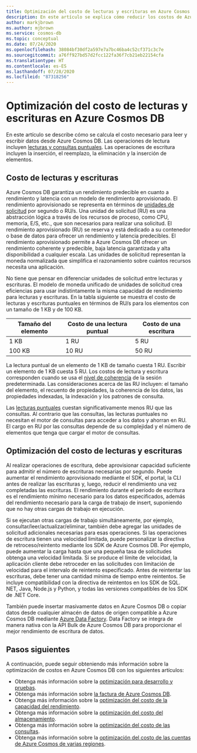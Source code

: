 ```yaml
---
title: Optimización del costo de lecturas y escrituras en Azure Cosmos DB
description: En este artículo se explica cómo reducir los costos de Azure Cosmos DB al realizar las operaciones de lectura y escritura en los datos.
author: markjbrown
ms.author: mjbrown
ms.service: cosmos-db
ms.topic: conceptual
ms.date: 07/24/2020
ms.openlocfilehash: 38084bf30df2a597e7a7bc46ba4c52cf371c3c7e
ms.sourcegitcommit: a76ff927bd57d2fcc122fa36f7cb21eb22154cfa
ms.translationtype: HT
ms.contentlocale: es-ES
ms.lasthandoff: 07/28/2020
ms.locfileid: "87318256"
---
```

# <a name="optimize-reads-and-writes-cost-in-azure-cosmos-db"></a>Optimización del costo de lecturas y escrituras en Azure Cosmos DB

En este artículo se describe cómo se calcula el costo necesario para leer y escribir datos desde Azure Cosmos DB. Las operaciones de lectura incluyen [lecturas y consultas puntuales](sql-query-getting-started.md). Las operaciones de escritura incluyen la inserción, el reemplazo, la eliminación y la inserción de elementos.  

## <a name="cost-of-reads-and-writes"></a>Costo de lecturas y escrituras

Azure Cosmos DB garantiza un rendimiento predecible en cuanto a rendimiento y latencia con un modelo de rendimiento aprovisionado. El rendimiento aprovisionado se representa en términos de [unidades de solicitud](request-units.md) por segundo o RU/s. Una unidad de solicitud (RU) es una abstracción lógica a través de los recursos de proceso, como CPU, memoria, E/S, etc., que son necesarios para realizar una solicitud. El rendimiento aprovisionado (RU) se reserva y está dedicado a su contenedor o base de datos para ofrecer un rendimiento y latencia predecibles. El rendimiento aprovisionado permite a Azure Cosmos DB ofrecer un rendimiento coherente y predecible, baja latencia garantizada y alta disponibilidad a cualquier escala. Las unidades de solicitud representan la moneda normalizada que simplifica el razonamiento sobre cuántos recursos necesita una aplicación.

No tiene que pensar en diferenciar unidades de solicitud entre lecturas y escrituras. El modelo de moneda unificado de unidades de solicitud crea eficiencias para usar indistintamente la misma capacidad de rendimiento para lecturas y escrituras. En la tabla siguiente se muestra el costo de lecturas y escrituras puntuales en términos de RU/s para los elementos con un tamaño de 1 KB y de 100 KB.

|**Tamaño del elemento**  |**Costo de una lectura puntual** |**Costo de una escritura**|
|---------|---------|---------|
|1 KB |1 RU |5 RU |
|100 KB |10 RU |50 RU |

La lectura puntual de un elemento de 1 KB de tamaño cuesta 1 RU. Escribir un elemento de 1 KB cuesta 5 RU. Los costos de lectura y escritura corresponden cuando se usa el [nivel de coherencia](consistency-levels.md) de la sesión predeterminada.  Las consideraciones acerca de las RU incluyen: el tamaño del elemento, el recuento de propiedades, la coherencia de los datos, las propiedades indexadas, la indexación y los patrones de consulta.

Las [lecturas puntuales](sql-query-getting-started.md) cuestan significativamente menos RU que las consultas. Al contrario que las consultas, las lecturas puntuales no necesitan el motor de consultas para acceder a los datos y ahorran en RU. El cargo en RU por las consultas depende de su complejidad y el número de elementos que tenga que cargar el motor de consultas.

## <a name="optimize-the-cost-of-writes-and-reads"></a>Optimización del costo de lecturas y escrituras

Al realizar operaciones de escritura, debe aprovisionar capacidad suficiente para admitir el número de escrituras necesarias por segundo. Puede aumentar el rendimiento aprovisionado mediante el SDK, el portal, la CLI antes de realizar las escrituras y, luego, reducir el rendimiento una vez completadas las escrituras. El rendimiento durante el período de escritura es el rendimiento mínimo necesario para los datos especificados, además del rendimiento necesario para la carga de trabajo de insert, suponiendo que no hay otras cargas de trabajo en ejecución.

Si se ejecutan otras cargas de trabajo simultáneamente, por ejemplo, consultar/leer/actualizar/eliminar, también debe agregar las unidades de solicitud adicionales necesarias para esas operaciones. Si las operaciones de escritura tienen una velocidad limitada, puede personalizar la directiva de retroceso/reintento mediante los SDK de Azure Cosmos DB. Por ejemplo, puede aumentar la carga hasta que una pequeña tasa de solicitudes obtenga una velocidad limitada. Si se produce el límite de velocidad, la aplicación cliente debe retroceder en las solicitudes con limitación de velocidad para el intervalo de reintento especificado. Antes de reintentar las escrituras, debe tener una cantidad mínima de tiempo entre reintentos. Se incluye compatibilidad con la directiva de reintentos en los SDK de SQL. NET, Java, Node.js y Python, y todas las versiones compatibles de los SDK de .NET Core.

También puede insertar masivamente datos en Azure Cosmos DB o copiar datos desde cualquier almacén de datos de origen compatible a Azure Cosmos DB mediante [Azure Data Factory](../data-factory/connector-azure-cosmos-db.md). Data Factory se integra de manera nativa con la API Bulk de Azure Cosmos DB para proporcionar el mejor rendimiento de escritura de datos.

## <a name="next-steps"></a>Pasos siguientes

A continuación, puede seguir obteniendo más información sobre la optimización de costos en Azure Cosmos DB con los siguientes artículos:

* Obtenga más información sobre la [optimización para desarrollo y pruebas](optimize-dev-test.md).
* Obtenga más información sobre [la factura de Azure Cosmos DB](understand-your-bill.md).
* Obtenga más información sobre la [optimización del costo de la capacidad del rendimiento](optimize-cost-throughput.md).
* Obtenga más información sobre la [optimización del costo del almacenamiento](optimize-cost-storage.md).
* Obtenga más información sobre la [optimización del costo de las consultas](optimize-cost-queries.md).
* Obtenga más información sobre la [optimización del costo de las cuentas de Azure Cosmos de varias regiones](optimize-cost-regions.md).
